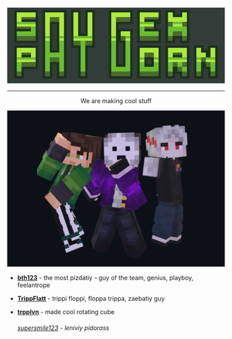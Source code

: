 <p align="center">
  <img src="logo.png" alt="saygexpaygorn"><br>
</p>

---
<p align="center">
We are making cool stuff
</p>

<p align="center">
  <img src="sgpgposes.png" alt="saygexpaygorn"><br>
</p>


- **[bth123](https://github.com/bth123)** - the most pizdatiy - guy of the team, genius, playboy, feelantrope

- **[TrippFlatt](https://github.com/trippflattMC)** - trippi floppi, floppa trippa, zaebatiy guy

- **[trpplvn](https://github.com/trpplvn)** - made cool rotating cube

    <h6><a href="https://github.com/trippflattMC">supersmile123</a> - leniviy pidorass</h6>